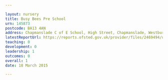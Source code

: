 ```yaml
---

layout: nursery
title: Busy Bees Pre School
urn: 145873
postcode: BA13 4AN
address: Chapmanslade C of E School, High Street, Chapmanslade, Westbury, Wiltshire, BA13 4AN
latestReportUrl: https://reports.ofsted.gov.uk/provider/files/2469494/urn/145873.pdf
teaching: 0
development: 0
leadership: 1
outcomes: 0
overall: 1
date: 18 March 2015

---
```

